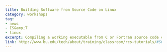 ```yaml
---
title: Building Software from Source Code on Linux 
category: workshops
tag: 
- news
- IS&amp;T
- linux
excerpt: Compiling a working executable from C or Fortran source code can be a frustrating experience for new programmers. This “hands-on” tutorial will introduce the basic steps for compiling small- to medium-sized projects. Topics include working with multiple source files, header files, and external libraries, options for debugging and optimization, and automation using Make and Autotools (configure). For simplicity, we will only cover the build process for systems with a Linux operating system (such as the BU Shared Computing Cluster). Familiarity with the Linux command line is assumed. Familiarity with C or Fortran will be helpful, but is not required.
link: http://www.bu.edu/tech/about/training/classroom/rcs-tutorials/#SOURCE
---
```

